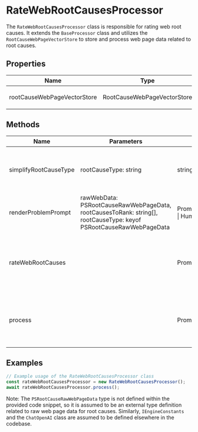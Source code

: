 # RateWebRootCausesProcessor

The `RateWebRootCausesProcessor` class is responsible for rating web root causes. It extends the `BaseProcessor` class and utilizes the `RootCauseWebPageVectorStore` to store and process web page data related to root causes.

## Properties

| Name                          | Type                                  | Description                                                                 |
|-------------------------------|---------------------------------------|-----------------------------------------------------------------------------|
| rootCauseWebPageVectorStore   | RootCauseWebPageVectorStore           | An instance of `RootCauseWebPageVectorStore` used to store vector data.     |

## Methods

| Name                    | Parameters                                                                 | Return Type | Description                                                                                   |
|-------------------------|----------------------------------------------------------------------------|-------------|-----------------------------------------------------------------------------------------------|
| simplifyRootCauseType   | rootCauseType: string                                                      | string      | Simplifies the root cause type by removing specific substrings.                                |
| renderProblemPrompt     | rawWebData: PSRootCauseRawWebPageData, rootCausesToRank: string[], rootCauseType: keyof PSRootCauseRawWebPageData | Promise<SystemMessage[] \| HumanMessage[]> | Generates the problem prompt for rating root causes.                                          |
| rateWebRootCauses       |                                                                            | Promise<void> | Rates all web root causes by processing web pages and updating scores.                        |
| process                 |                                                                            | Promise<void> | Orchestrates the process of rating web root causes and handles errors.                        |

## Examples

```typescript
// Example usage of the RateWebRootCausesProcessor class
const rateWebRootCausesProcessor = new RateWebRootCausesProcessor();
await rateWebRootCausesProcessor.process();
```

Note: The `PSRootCauseRawWebPageData` type is not defined within the provided code snippet, so it is assumed to be an external type definition related to raw web page data for root causes. Similarly, `IEngineConstants` and the `ChatOpenAI` class are assumed to be defined elsewhere in the codebase.